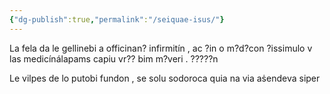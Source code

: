 ```yaml
---
{"dg-publish":true,"permalink":"/seiquae-isus/"}
---
```



La fela da le gellinebi a officinan? infirmitín , ac ?in o m?d?con ?issimulo v las medicínálapams capiu vr?? bim m?veri . ?????n

Le vilpes de lo putobi fundon ,  se solu sodoroca quia na via aṡendeva siper
